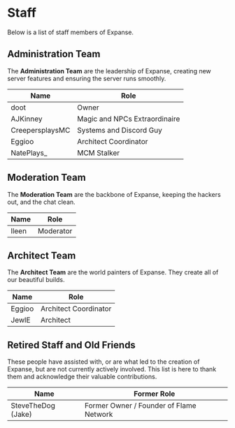 # Staff

Below is a list of staff members of Expanse.

## Administration Team

The __Administration Team__ are the leadership of Expanse, creating new server features and ensuring the server runs smoothly.

| Name            | Role                          |
| --------------- | ----------------------------- |
| doot            | Owner                         |
| AJKinney        | Magic and NPCs Extraordinaire |
| CreepersplaysMC | Systems and Discord Guy       |
| Eggioo          | Architect Coordinator         |
| NatePlays_      | MCM Stalker                   |

## Moderation Team

The __Moderation Team__ are the backbone of Expanse, keeping the hackers out, and the chat clean.

| Name  | Role      |
| ----- | --------- |
| lleen | Moderator |

## Architect Team

The __Architect Team__ are the world painters of Expanse. They create all of our beautiful builds.

| Name   | Role                  |
| ------ | --------------------- |
| Eggioo | Architect Coordinator |
| JewlE  | Architect             |

## Retired Staff and Old Friends

These people have assisted with, or are what led to the creation of Expanse, but are not currently actively involved. This list is here to thank them and acknowledge their valuable contributions.

| Name               | Former Role                             |
| ------------------ | --------------------------------------- |
| SteveTheDog (Jake) | Former Owner / Founder of Flame Network |